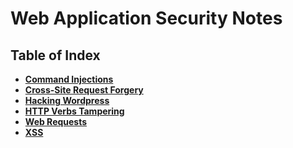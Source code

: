 # Web Application Security Notes

## Table of Index
- **[Command Injections](command-injections.md)**
- **[Cross-Site Request Forgery](csrf.md)**
- **[Hacking Wordpress](hacking-wordpress.md)**
- **[HTTP Verbs Tampering](http-verbs-tampering.md)**
- **[Web Requests](web-requests.md)**
- **[XSS](xss.md)**
